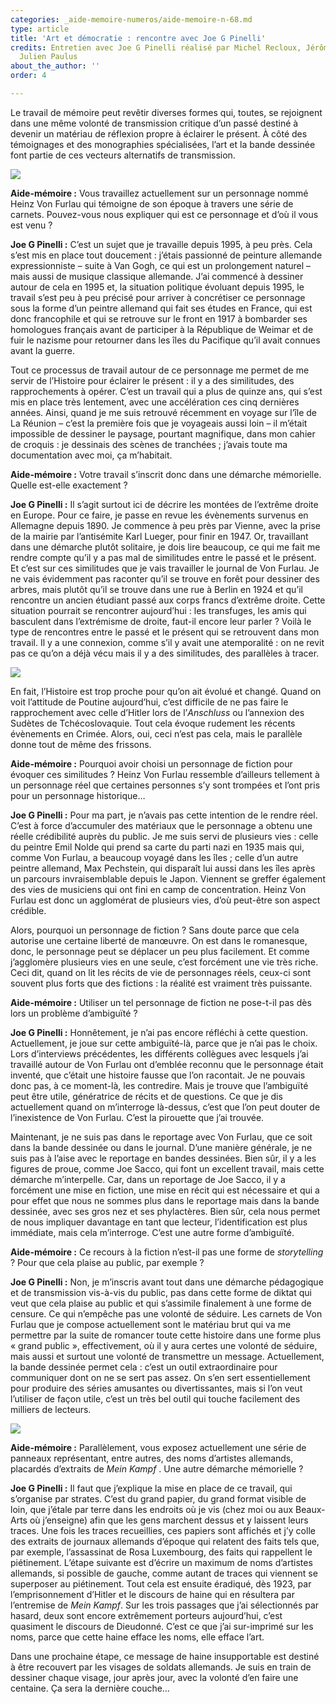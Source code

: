 ```yaml
---
categories: _aide-memoire-numeros/aide-memoire-n-68.md
type: article
title: 'Art et démocratie : rencontre avec Joe G Pinelli'
credits: Entretien avec Joe G Pinelli réalisé par Michel Recloux, Jérôme Delnooz et
  Julien Paulus
about_the_author: ''
order: 4

---
```

Le travail de mémoire peut revêtir diverses formes qui, toutes, se rejoignent dans une même volonté de transmission critique d’un passé destiné à devenir un matériau de réflexion propre à éclairer le présent. À côté des témoignages et des monographies spécialisées, l’art et la bande dessinée font partie de ces vecteurs alternatifs de transmission.

![](https://www.territoires-memoire.be/assets/uploads/AM68_p.4_entretien_bioPinelli.jpg)

**Aide-mémoire :** Vous travaillez actuellement sur un personnage nommé Heinz Von Furlau qui témoigne de son époque à travers une série de carnets. Pouvez-vous nous expliquer qui est ce personnage et d’où il vous est venu ?

**Joe G Pinelli :** C’est un sujet que je travaille depuis 1995, à peu près. Cela s’est mis en place tout doucement : j’étais passionné de peinture allemande expressionniste ­– suite à Van Gogh, ce qui est un prolongement naturel – mais aussi de musique classique allemande. J’ai commencé à dessiner autour de cela en 1995 et, la situation politique évoluant depuis 1995, le travail s’est peu à peu précisé pour arriver à concrétiser ce personnage sous la forme d’un peintre allemand qui fait ses études en France, qui est donc francophile et qui se retrouve sur le front en 1917 à bombarder ses homologues français avant de participer à la République de Weimar et de fuir le nazisme pour retourner dans les îles du Pacifique qu’il avait connues avant la guerre.

Tout ce processus de travail autour de ce personnage me permet de me servir de l’Histoire pour éclairer le présent : il y a des similitudes, des rapprochements à opérer. C’est un travail qui a plus de quinze ans, qui s’est mis en place très lentement, avec une accélération ces cinq dernières années. Ainsi, quand je me suis retrouvé récemment en voyage sur l’île de La Réunion – c’est la première fois que je voyageais aussi loin – il m’était impossible de dessiner le paysage, pourtant magnifique, dans mon cahier de croquis : je dessinais des scènes de tranchées ; j’avais toute ma documentation avec moi, ça m’habitait.

**Aide-mémoire :** Votre travail s’inscrit donc dans une démarche mémorielle. Quelle est-elle exactement ?

**Joe G Pinelli :** Il s’agit surtout ici de décrire les montées de l’extrême droite en Europe. Pour ce faire, je passe en revue les évènements survenus en Allemagne depuis 1890. Je commence à peu près par Vienne, avec la prise de la mairie par l’antisémite Karl Lueger, pour finir en 1947. Or, travaillant dans une démarche plutôt solitaire, je dois lire beaucoup, ce qui me fait me rendre compte qu’il y a pas mal de similitudes entre le passé et le présent. Et c’est sur ces similitudes que je vais travailler le journal de Von Furlau. Je ne vais évidemment pas raconter qu’il se trouve en forêt pour dessiner des arbres, mais plutôt qu’il se trouve dans une rue à Berlin en 1924 et qu’il rencontre un ancien étudiant passé aux corps francs d’extrême droite. Cette situation pourrait se rencontrer aujourd’hui : les transfuges, les amis qui basculent dans l’extrémisme de droite, faut-il encore leur parler ? Voilà le type de rencontres entre le passé et le présent qui se retrouvent dans mon travail. Il y a une connexion, comme s’il y avait une atemporalité : on ne revit pas ce qu’on a déjà vécu mais il y a des similitudes, des parallèles à tracer.

![](https://www.territoires-memoire.be/assets/uploads/AM68_p.4_entretien_illu.jpg)

En fait, l’Histoire est trop proche pour qu’on ait évolué et changé. Quand on voit l’attitude de Poutine aujourd’hui, c’est difficile de ne pas faire le rapprochement avec celle d’Hitler lors de l’_Anschluss_ ou l’annexion des Sudètes de Tchécoslovaquie. Tout cela évoque rudement les récents évènements en Crimée. Alors, oui, ceci n’est pas cela, mais le parallèle donne tout de même des frissons.

**Aide-mémoire :** Pourquoi avoir choisi un personnage de fiction pour évoquer ces similitudes ? Heinz Von Furlau ressemble d’ailleurs tellement à un personnage réel que certaines personnes s’y sont trompées et l’ont pris pour un personnage historique…

**Joe G Pinelli :** Pour ma part, je n’avais pas cette intention de le rendre réel. C’est à force d’accumuler des matériaux que le personnage a obtenu une réelle crédibilité auprès du public. Je me suis servi de plusieurs vies : celle du peintre Emil Nolde qui prend sa carte du parti nazi en 1935 mais qui, comme Von Furlau, a beaucoup voyagé dans les îles ; celle d’un autre peintre allemand, Max Pechstein, qui disparaît lui aussi dans les îles après un parcours invraisemblable depuis le Japon. Viennent se greffer également des vies de musiciens qui ont fini en camp de concentration. Heinz Von Furlau est donc un agglomérat de plusieurs vies, d’où peut-être son aspect crédible.

Alors, pourquoi un personnage de fiction ? Sans doute parce que cela autorise une certaine liberté de manœuvre. On est dans le romanesque, donc, le personnage peut se déplacer un peu plus facilement. Et comme j’agglomère plusieurs vies en une seule, c’est forcément une vie très riche. Ceci dit, quand on lit les récits de vie de personnages réels, ceux-ci sont souvent plus forts que des fictions : la réalité est vraiment très puissante.

**Aide-mémoire :** Utiliser un tel personnage de fiction ne pose-t-il pas dès lors un problème d’ambiguïté ?

**Joe G Pinelli :** Honnêtement, je n’ai pas encore réfléchi à cette question. Actuellement, je joue sur cette ambiguïté-là, parce que je n’ai pas le choix. Lors d’interviews précédentes, les différents collègues avec lesquels j’ai travaillé autour de Von Furlau ont d’emblée reconnu que le personnage était inventé, que c’était une histoire fausse que l’on racontait. Je ne pouvais donc pas, à ce moment-là, les contredire. Mais je trouve que l’ambiguïté peut être utile, génératrice de récits et de questions. Ce que je dis actuellement quand on m’interroge là-dessus, c’est que l’on peut douter de l’inexistence de Von Furlau. C’est la pirouette que j’ai trouvée.

Maintenant, je ne suis pas dans le reportage avec Von Furlau, que ce soit dans la bande dessinée ou dans le journal. D’une manière générale, je ne suis pas à l’aise avec le reportage en bandes dessinées. Bien sûr, il y a les figures de proue, comme Joe Sacco, qui font un excellent travail, mais cette démarche m’interpelle. Car, dans un reportage de Joe Sacco, il y a forcément une mise en fiction, une mise en récit qui est nécessaire et qui a pour effet que nous ne sommes plus dans le reportage mais dans la bande dessinée, avec ses gros nez et ses phylactères. Bien sûr, cela nous permet de nous impliquer davantage en tant que lecteur, l’identification est plus immédiate, mais cela m’interroge. C’est une autre forme d’ambiguïté.

**Aide-mémoire :** Ce recours à la fiction n’est-il pas une forme de _storytelling_ ? Pour que cela plaise au public, par exemple ?

**Joe G Pinelli :** Non, je m’inscris avant tout dans une démarche pédagogique et de transmission vis-à-vis du public, pas dans cette forme de diktat qui veut que cela plaise au public et qui s’assimile finalement à une forme de censure. Ce qui n’empêche pas une volonté de séduire. Les carnets de Von Furlau que je compose actuellement sont le matériau brut qui va me permettre par la suite de romancer toute cette histoire dans une forme plus « grand public », effectivement, où il y aura certes une volonté de séduire, mais aussi et surtout une volonté de transmettre un message. Actuellement, la bande dessinée permet cela : c’est un outil extraordinaire pour communiquer dont on ne se sert pas assez. On s’en sert essentiellement pour produire des séries amusantes ou divertissantes, mais si l’on veut l’utiliser de façon utile, c’est un très bel outil qui touche facilement des milliers de lecteurs.

![](https://www.territoires-memoire.be/assets/uploads/AM68_p.4_entretien_expoPinelli.jpg)

**Aide-mémoire :** Parallèlement, vous exposez actuellement une série de panneaux représentant, entre autres, des noms d’artistes allemands, placardés d’extraits de _Mein Kampf_ . Une autre démarche mémorielle ?

**Joe G Pinelli :** Il faut que j’explique la mise en place de ce travail, qui s’organise par strates. C’est du grand papier, du grand format visible de loin, que j’étale par terre dans les endroits où je vis (chez moi ou aux Beaux-Arts où j’enseigne) afin que les gens marchent dessus et y laissent leurs traces. Une fois les traces recueillies, ces papiers sont affichés et j’y colle des extraits de journaux allemands d’époque qui relatent des faits tels que, par exemple, l’assassinat de Rosa Luxembourg, des faits qui rappellent le piétinement. L’étape suivante est d’écrire un maximum de noms d’artistes allemands, si possible de gauche, comme autant de traces qui viennent se superposer au piétinement. Tout cela est ensuite éradiqué, dès 1923, par l’emprisonnement d’Hitler et le discours de haine qui en résultera par l’entremise de _Mein Kampf_. Sur les trois passages que j’ai sélectionnés par hasard, deux sont encore extrêmement porteurs aujourd’hui, c’est quasiment le discours de Dieudonné. C’est ce que j’ai sur-imprimé sur les noms, parce que cette haine efface les noms, elle efface l’art.

Dans une prochaine étape, ce message de haine insupportable est destiné à être recouvert par les visages de soldats allemands. Je suis en train de dessiner chaque visage, jour après jour, avec la volonté d’en faire une centaine. Ça sera la dernière couche…